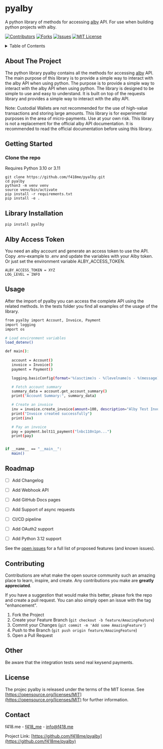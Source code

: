 # pyalby

A python library of methods for accessing [alby](https://guides.getalby.com/developer-guide/v/alby-wallet-api/) API. For use when building python projects with alby. 


[![Contributors][contributors-shield]][contributors-url]
[![Forks][forks-shield]][forks-url]
[![Issues][issues-shield]][issues-url]
[![MIT License][license-shield]][license-url]




<!-- TABLE OF CONTENTS -->
<details>
  <summary>Table of Contents</summary>
  <ol>
    <li><a href="#about-the-project">About The Project</a></li>
    <li><a href="#getting-started">Getting Started</a></li>
    <li><a href="#roadmap">Roadmap</a></li>
    <li><a href="#contributing">Contributing</a></li>
    <li><a href="#license">License</a></li>
    <li><a href="#contact">Contact</a></li>
  </ol>
</details>



<!-- ABOUT THE PROJECT -->
## About The Project

<!-- 
[![Product Name Screen Shot][product-screenshot]](https://example.com)
-->
The python library pyalby contains all the methods for accessing [alby](https://guides.getalby.com/developer-guide/v/alby-wallet-api/) API. The main purpose of this library is to provide a simple way to interact with the alby API when using python.
The purpose is to provide a simple way to interact with the alby API when using python. The library is designed to be simple to use and easy to understand. It is built on top of the requests library and provides a simple way to interact with the alby API.

Note:
Custodial Wallets are not recommended for the use of high-value transactions and storing large amounts.
This library is for experimental purposes in the area of micro-payments. Use at your own risk.
This library is not a replacement for the official alby API documentation. It is recommended to read the official documentation before using this library.


<!-- GETTING STARTED -->
## Getting Started

### Clone the repo

Requires Python 3.10 or 3.11

```
git clone https://github.com/f418me/pyalby.git
cd pyalby
python3 -m venv venv
source venv/bin/activate
pip install -r requirements.txt
pip install -e .
```

## Library Installation

```
pip install pyalby
````

## Alby Access Token

You need an alby account and generate an access token to use the API.
Copy .env-example to .env and update the variables with your Alby token.
Or just set the environment variable ALBY_ACCESS_TOKEN.

```
ALBY_ACCESS_TOKEN = XYZ
LOG_LEVEL = INFO
```


<!-- USAGE EXAMPLES -->
## Usage
After the import of pyalby you can access the complete API using the related methods. In the tests folder you find all examples of the usage of the library.

 ```bash
from pyalby import Account, Invoice, Payment
import logging
import os

# Load environment variables
load_dotenv()

def main():
    
    account = Account()
    invoice = Invoice()
    payment = Payment()

    logging.basicConfig(format='%(asctime)s - %(levelname)s - %(message)s', level=str(os.getenv("LOG_LEVEL")))

    # Fetch account summary
    summary_data = account.get_account_summary()
    print("Account Summary:", summary_data)

    # Create an invoice
    inv = invoice.create_invoice(amount=100, description="Alby Test Invoice")
    print("Invoice created successfully")
    print(inv)

    # Pay an invoice
    pay = payment.bolt11_payment("lnbc110n1pn...")
    print(pay)


if __name__ == "__main__":
    main()
   ```

<!-- ROADMAP -->
## Roadmap

- [ ] Add Changelog
- [ ] Add Webhook API
- [ ] Add GitHub Docs pages
- [ ] Add Support of async requests
- [ ] CI/CD pipeline
- [ ] Add OAuth2 support
- [ ] Add Python 3.12 support


See the [open issues](https://github.com/f418me/pyalby/issues) for a full list of proposed features (and known issues).


<!-- CONTRIBUTING -->
## Contributing

Contributions are what make the open source community such an amazing place to learn, inspire, and create. Any contributions you make are **greatly appreciated**.

If you have a suggestion that would make this better, please fork the repo and create a pull request. You can also simply open an issue with the tag "enhancement".

1. Fork the Project
2. Create your Feature Branch (`git checkout -b feature/AmazingFeature`)
3. Commit your Changes (`git commit -m 'Add some AmazingFeature'`)
4. Push to the Branch (`git push origin feature/AmazingFeature`)
5. Open a Pull Request

## Other

Be aware that the integration tests send real keysend payments.

<!-- LICENSE -->
## License

The projec pyalby is released under the terms of the MIT license. See [https://opensource.org/licenses/MIT](https://opensource.org/licenses/MIT) for further information.


<!-- CONTACT -->
## Contact

f418.me - [f418_me](https://twitter.com/f418_me) - info@f418.me

Project Link: [https://github.com/f418me/pyalby](https://github.com/f418me/pyalby)




<!-- MARKDOWN LINKS & IMAGES -->
<!-- https://www.markdownguide.org/basic-syntax/#reference-style-links -->
[contributors-shield]: https://img.shields.io/github/contributors/f418me/LNBitsVoucherGenerator?style=for-the-badge
[contributors-url]: https://github.com/f418me/pyalby/graphs/contributors
[forks-shield]: https://img.shields.io/github/forks/f418me/pyalby.svg?style=for-the-badge
[forks-url]: https://github.com/f418me/pyalby/network/members
[issues-shield]: https://img.shields.io/github/issues/f418me/pyalby.svg?style=for-the-badge
[issues-url]: https://github.com/f418me/pyalby/issues
[license-shield]: https://img.shields.io/github/license/f418me/pyalby.svg?style=for-the-badge
[license-url]: https://github.com/f418me/pyalby/blob/master/LICENSE.txt
[linkedin-shield]: https://img.shields.io/badge/-LinkedIn-black.svg?style=for-the-badge&logo=linkedin&colorB=555
[product-screenshot]: images/screenshot.png
